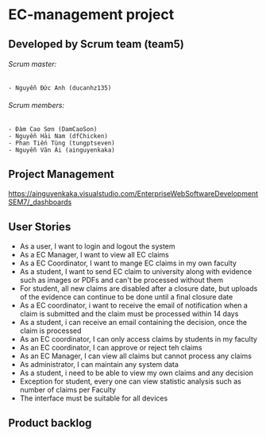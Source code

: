 # EC-management project

## Developed by Scrum team (team5)
###### Scrum master:
	- Nguyễn Đức Anh (ducanhz135)
###### Scrum members:
	- Đàm Cao Sơn (DamCaoSon)
 	- Nguyễn Hải Nam (dfChicken)
	- Phan Tiến Tùng (tungptseven)
	- Nguyễn Văn Ái (ainguyenkaka)

## Project Management
https://ainguyenkaka.visualstudio.com/EnterpriseWebSoftwareDevelopmentSEM7/_dashboards

## User Stories
- As a user, I want to login and logout the system
- As a EC Manager, I want to view all EC claims
- As a EC Coordinator, I want to mange EC claims in my own faculty
- As a student, I want to send EC claim to university along with evidence such as images or PDFs and can't be processed without them
- For student, all new claims are disabled after a closure date, but uploads of the evidence can continue to be done until a final closure date
- As a EC coordinator, i want to receive the email of notification when a claim is submitted and the claim must be processed within 14 days
- As a student, i can receive an email containing the decision, once the claim is processed
- As an EC coordinator, I can only access claims by students in my faculty
- As an EC coordinator, I can approve or reject teh claims
- As an EC Manager, I can view all claims but cannot process any claims
- As administrator, I can maintain any system data
- As a student, i need to be able to view my own claims and any decision
- Exception for student, every one can view statistic analysis such as 
number of claims per Faculty
- The interface must be suitable for all devices 

## Product backlog
